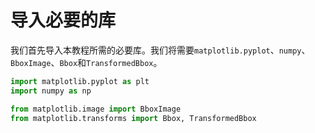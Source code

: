 # 导入必要的库

我们首先导入本教程所需的必要库。我们将需要`matplotlib.pyplot`、`numpy`、`BboxImage`、`Bbox`和`TransformedBbox`。

```python
import matplotlib.pyplot as plt
import numpy as np

from matplotlib.image import BboxImage
from matplotlib.transforms import Bbox, TransformedBbox
```

